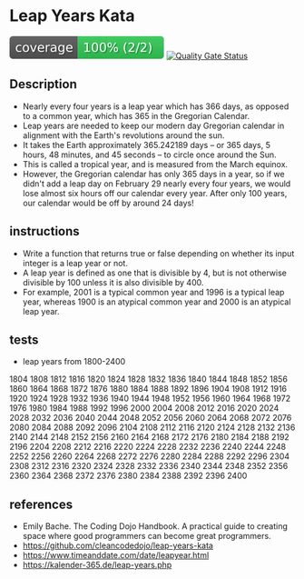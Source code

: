 # Leap Years Kata

![Coverage](badge.svg)
[![Quality Gate Status](https://sonarcloud.io/api/project_badges/measure?project=MacMannes_leap-years-kata&metric=alert_status)](https://sonarcloud.io/summary/new_code?id=MacMannes_leap-years-kata)

## Description

- Nearly every four years is a leap year which has 366 days,
  as opposed to a common year, which has 365 in the Gregorian Calendar.
- Leap years are needed to keep our modern day Gregorian calendar in alignment
  with the Earth's revolutions around the sun.
- It takes the Earth approximately 365.242189 days –
  or 365 days, 5 hours, 48 minutes, and 45 seconds – to circle once around the Sun.
- This is called a tropical year, and is measured from the March equinox.
- However, the Gregorian calendar has only 365 days in a year,
  so if we didn't add a leap day on February 29 nearly every four years,
  we would lose almost six hours off our calendar every year.
  After only 100 years, our calendar would be off by around 24 days!

## instructions

- Write a function that returns true or false depending on
  whether its input integer is a leap year or not.
- A leap year is defined as one that is divisible by 4, but is not
  otherwise divisible by 100 unless it is also divisible by 400.
- For example, 2001 is a typical common year and 1996 is a
  typical leap year, whereas 1900 is an atypical common year
  and 2000 is an atypical leap year.

## tests

- leap years from 1800-2400

1804
1808
1812
1816
1820
1824
1828
1832
1836
1840
1844
1848
1852
1856
1860
1864
1868
1872
1876
1880
1884
1888
1892
1896
1904
1908
1912
1916
1920
1924
1928
1932
1936
1940
1944
1948
1952
1956
1960
1964
1968
1972
1976
1980
1984
1988
1992
1996
2000
2004
2008
2012
2016
2020
2024
2028
2032
2036
2040
2044
2048
2052
2056
2060
2064
2068
2072
2076
2080
2084
2088
2092
2096
2104
2108
2112
2116
2120
2124
2128
2132
2136
2140
2144
2148
2152
2156
2160
2164
2168
2172
2176
2180
2184
2188
2192
2196
2204
2208
2212
2216
2220
2224
2228
2232
2236
2240
2244
2248
2252
2256
2260
2264
2268
2272
2276
2280
2284
2288
2292
2296
2304
2308
2312
2316
2320
2324
2328
2332
2336
2340
2344
2348
2352
2356
2360
2364
2368
2372
2376
2380
2384
2388
2392
2396
2400

## references

- Emily Bache. The Coding Dojo Handbook. A practical guide to creating
  space where good programmers can become great programmers.
- https://github.com/cleancodedojo/leap-years-kata
- https://www.timeanddate.com/date/leapyear.html
- https://kalender-365.de/leap-years.php
